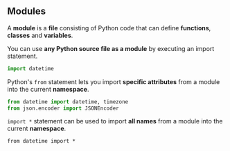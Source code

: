 ## Modules
A __module__ is a __file__ consisting of Python code that can define
__functions__, __classes__ and __variables__.

You can use __any Python source file as a module__ by executing an
import statement.
```python
import datetime
```
Python's `from` statement lets you import __specific attributes__ from
a module into the current __namespace__.
```python
from datetime import datetime, timezone
from json.encoder import JSONEncoder
```
`import *` statement can be used to import __all names__ from a module
into the current __namespace__.
```
from datetime import *
```
